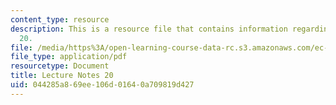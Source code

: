 ```yaml
---
content_type: resource
description: This is a resource file that contains information regarding lecture note
  20.
file: /media/https%3A/open-learning-course-data-rc.s3.amazonaws.com/ec-715-d-lab-disseminating-innovations-for-the-common-good-spring-2007/044285a869ee106d01640a709819d427_MITEC_715S07_notes20.pdf
file_type: application/pdf
resourcetype: Document
title: Lecture Notes 20
uid: 044285a8-69ee-106d-0164-0a709819d427
---
```

